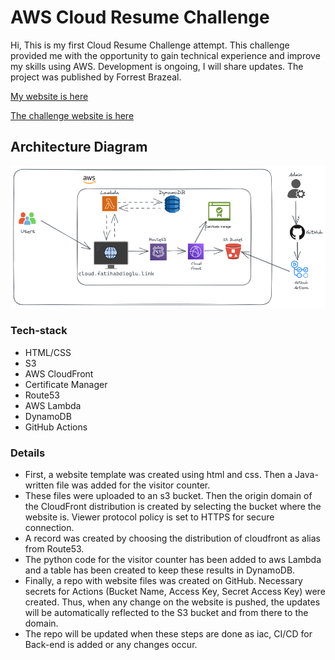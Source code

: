 # AWS Cloud Resume Challenge

Hi, This is my first Cloud Resume Challenge attempt. This challenge provided me with the opportunity to gain technical experience and improve my skills using AWS. Development is ongoing, I will share updates. The project was published by Forrest Brazeal.

[My website is here](https://cloud.fatihabdioglu.link/)

[The challenge website is here](https://cloudresumechallenge.dev/)

## Architecture Diagram

![alt text](./cloud.png)

### Tech-stack ###

+ HTML/CSS
+ S3
+ AWS CloudFront
+ Certificate Manager
+ Route53
+ AWS Lambda
+ DynamoDB
+ GitHub Actions

### Details ###

+ First, a website template was created using html and css. Then a Java-written file was added for the visitor counter.
+ These files were uploaded to an s3 bucket. Then the origin domain of the CloudFront distribution is created by selecting the bucket where the website is. Viewer protocol policy is set to HTTPS for secure connection.
+ A record was created by choosing the distribution of cloudfront as alias from Route53.
+ The python code for the visitor counter has been added to aws Lambda and a table has been created to keep these results in DynamoDB.
+ Finally, a repo with website files was created on GitHub. Necessary secrets for Actions (Bucket Name, Access Key, Secret Access Key) were created. Thus, when any change on the website is pushed, the updates will be automatically reflected to the S3 bucket and from there to the domain.
+ The repo will be updated when these steps are done as iac, CI/CD for Back-end is added or any changes occur.
